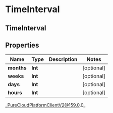 # TimeInterval

## TimeInterval

## Properties

|Name | Type | Description | Notes|
|------------ | ------------- | ------------- | -------------|
| **months** | **Int** |  | [optional] |
| **weeks** | **Int** |  | [optional] |
| **days** | **Int** |  | [optional] |
| **hours** | **Int** |  | [optional] |



_PureCloudPlatformClientV2@159.0.0_

